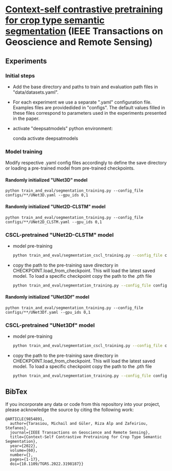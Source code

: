 # [Context-self contrastive pretraining for crop type semantic segmentation](https://ieeexplore.ieee.org/document/9854891) (IEEE Transactions on Geoscience and Remote Sensing)

## Experiments
### Initial steps
- Add the base directory and paths to train and evaluation path files in "data/datasets.yaml".
- For each experiment we use a separate ".yaml" configuration file. Examples files are providedided in "configs". 
The default values filled in these files correspond to parameters used in the experiments presented in the paper.
- activate "deepsatmodels" python environment:

	conda activate deepsatmodels

### Model training
Modify respective .yaml config files accordingly to define the save directory or loading a pre-trained model from pre-trained checkpoints. 

#### Randomly initialized "UNet3D" model 
	python train_and_eval/segmentation_training.py --config_file configs/**/UNet3D.yaml --gpu_ids 0,1

#### Randomly initialized "UNet2D-CLSTM" model 
	python train_and_eval/segmentation_training.py --config_file configs/**/UNet2D_CLSTM.yaml --gpu_ids 0,1

### CSCL-pretrained "UNet2D-CLSTM" model 
- model pre-training
	```bash
	python train_and_eval/segmentation_cscl_training.py --config_file configs/**/UNet2D_CLSTM_CSCL.yaml --gpu_ids 0,1
    ```
	
- copy the path to the pre-training save directory in CHECKPOINT.load_from_checkpoint. This will load the latest saved model.
To load a specific checkpoint copy the path to the .pth file
	```bash
	python train_and_eval/segmentation_training.py --config_file configs/**/UNet2D_CLSTM.yaml --gpu_ids 0,1
    ```

#### Randomly initialized "UNet3Df" model 
	python train_and_eval/segmentation_training.py --config_file configs/**/UNet3Df.yaml --gpu_ids 0,1

### CSCL-pretrained "UNet3Df" model 
- model pre-training

	```bash
	python train_and_eval/segmentation_cscl_training.py --config_file configs/**/UNet3Df_CSCL.yaml --gpu_ids 0,1
    ```
	
- copy the path to the pre-training save directory in CHECKPOINT.load_from_checkpoint. This will load the latest saved model.
To load a specific checkpoint copy the path to the .pth file
	```bash
	python train_and_eval/segmentation_training.py --config_file configs/**/UNet3Df.yaml --gpu_ids 0,1
    ```

## BibTex
If you incorporate any data or code from this repository into your project, please acknowledge the source by citing the following work:
```
@ARTICLE{9854891,
  author={Tarasiou, Michail and Güler, Riza Alp and Zafeiriou, Stefanos},
  journal={IEEE Transactions on Geoscience and Remote Sensing}, 
  title={Context-Self Contrastive Pretraining for Crop Type Semantic Segmentation}, 
  year={2022},
  volume={60},
  number={},
  pages={1-17},
  doi={10.1109/TGRS.2022.3198187}}

```